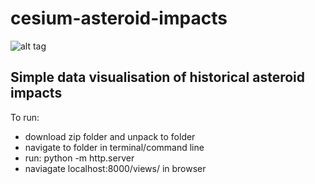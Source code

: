 # cesium-asteroid-impacts

![alt tag](https://raw.githubusercontent.com/kujosHeist/cesium-asteroid-impacts/master/img/impacts.PNG)

## Simple data visualisation of historical asteroid impacts

To run:

* download zip folder and unpack to folder
* navigate to folder in terminal/command line
* run: python -m http.server
* naviagate localhost:8000/views/ in browser







